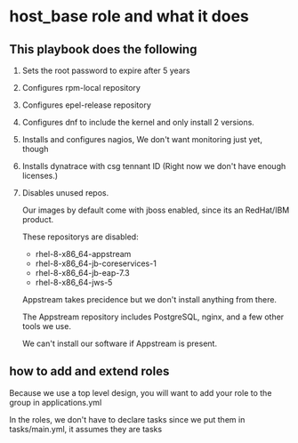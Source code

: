 # host_base role and what it does

## This playbook does the following

1. Sets the root password to expire after 5 years
2. Configures rpm-local repository
3. Configures epel-release repository
4. Configures dnf to include the kernel and only install 2 versions.
5. Installs and configures nagios, We don't want monitoring just yet, though
6. Installs dynatrace with csg tennant ID (Right now we don't have enough licenses.)
7. Disables unused repos.

    Our images by default come with jboss enabled, since its an RedHat/IBM product.

    These repositorys are disabled:
    - rhel-8-x86_64-appstream
    - rhel-8-x86_64-jb-coreservices-1
    - rhel-8-x86_64-jb-eap-7.3
    - rhel-8-x86_64-jws-5

    Appstream takes precidence but we don't install anything from there.

    The Appstream repository includes PostgreSQL, nginx, and a few other tools we use.

    We can't install our software if Appstream is present.

## how to add and extend roles

Because we use a top level design, you will want to add your role to the group in applications.yml

In the roles, we don't have to declare tasks since we put them in tasks/main.yml, it assumes they are tasks
